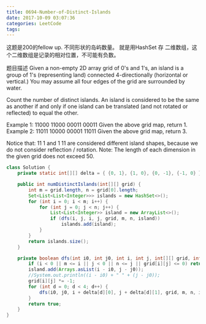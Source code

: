 ```yaml
---
title: 0694-Number-of-Distinct-Islands
date: 2017-10-09 03:07:36
categories: LeetCode
tags:
---
```


这题是200的fellow up. 不同形状的岛屿数量。 就是用HashSet 存 二维数组，这个二维数组是记录的相对位置，不可能有负数。

题目描述
Given a non-empty 2D array grid of 0's and 1's, an island is a group of 1's (representing land) connected 4-directionally (horizontal or vertical.) You may assume all four edges of the grid are surrounded by water.

Count the number of distinct islands. An island is considered to be the same as another if and only if one island can be translated (and not rotated or reflected) to equal the other.

Example 1:
11000
11000
00011
00011
Given the above grid map, return 1.
Example 2:
11011
10000
00001
11011
Given the above grid map, return 3.

Notice that:
11
1
and
 1
11
are considered different island shapes, because we do not consider reflection / rotation.
Note: The length of each dimension in the given grid does not exceed 50.

```java
class Solution {
    private static int[][] delta = { {0, 1}, {1, 0}, {0, -1}, {-1, 0} };

    public int numDistinctIslands(int[][] grid) {
        int m = grid.length, n = grid[0].length;
        Set<List<List<Integer>>> islands = new HashSet<>();
        for (int i = 0; i < m; i++) {
            for (int j = 0; j < n; j++) {
                List<List<Integer>> island = new ArrayList<>();
                if (dfs(i, j, i, j, grid, m, n, island))
                    islands.add(island);
            }
        }
        return islands.size();
    }

    private boolean dfs(int i0, int j0, int i, int j, int[][] grid, int m, int n, List<List<Integer>> island) {
        if (i < 0 || m <= i || j < 0 || n <= j || grid[i][j] <= 0) return false;
        island.add(Arrays.asList(i - i0, j - j0)); 
        //System.out.println((i - i0) + " " + (j - j0));
        grid[i][j] *= -1;
        for (int d = 0; d < 4; d++) {
            dfs(i0, j0, i + delta[d][0], j + delta[d][1], grid, m, n, island);
        }
        return true;
    }
}

```
